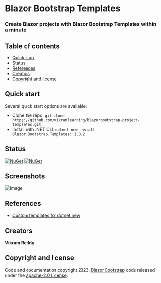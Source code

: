 # Blazor Bootstrap Templates

### Create Blazor projects with Blazor Bootstrap Templates within a minute.

## Table of contents

- [Quick start](#quick-start)
- [Status](#status)
- [References](#references)
- [Creators](#creators)
- [Copyright and license](#copyright-and-license)

## Quick start

Several quick start options are available:

- Clone the repo: `git clone https://github.com/vikramlearning/blazorbootstrap-project-templates.git`
- Install with .NET CLI: `dotnet new install Blazor.Bootstrap.Templates::1.8.2` 

## Status

[![NuGet](https://img.shields.io/nuget/vpre/blazor.bootstrap.templates)](https://www.nuget.org/packages/blazor.bootstrap.templates/absoluteLatest)
[![NuGet](https://img.shields.io/nuget/dt/blazor.bootstrap.templates.svg)](https://www.nuget.org/packages/blazor.bootstrap.templates/absoluteLatest)

## Screenshots

![image](https://user-images.githubusercontent.com/2337067/233800604-43986ae7-27dd-4f17-9af6-c2f1a6f07097.png)

## References

- [Custom templates for dotnet new](https://learn.microsoft.com/en-us/dotnet/core/tools/custom-templates)

## Creators

**Vikram Reddy**

## Copyright and license

Code and documentation copyright 2023. [Blazor Bootstrap](https://getblazorbootstrap.com/) code released under the [Apache-2.0 License](https://github.com/vikramlearning/blazorbootstrap-project-templates/blob/master/LICENSE.txt).


